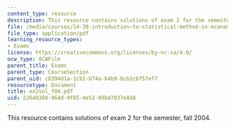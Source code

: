 ```yaml
---
content_type: resource
description: This resource contains solutions of exam 2 for the semester, fall 2004.
file: /media/courses/14-30-introduction-to-statistical-method-in-economics-spring-2006/22649388964d9f854e5389bd7037e8dd_ex2sol_f04.pdf
file_type: application/pdf
learning_resource_types:
- Exams
license: https://creativecommons.org/licenses/by-nc-sa/4.0/
ocw_type: OCWFile
parent_title: Exams
parent_type: CourseSection
parent_uid: c8394d1a-1cb1-b74a-b4b9-8cb2c6f57ef7
resourcetype: Document
title: ex2sol_f04.pdf
uid: 22649388-964d-9f85-4e53-89bd7037e8dd
---
```

This resource contains solutions of exam 2 for the semester, fall 2004.